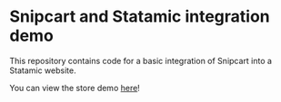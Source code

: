 # Snipcart and Statamic integration demo

This repository contains code for a basic integration of Snipcart into a Statamic website.

You can view the store demo [here](https://snipcart-statamic.herokuapp.com/products)!